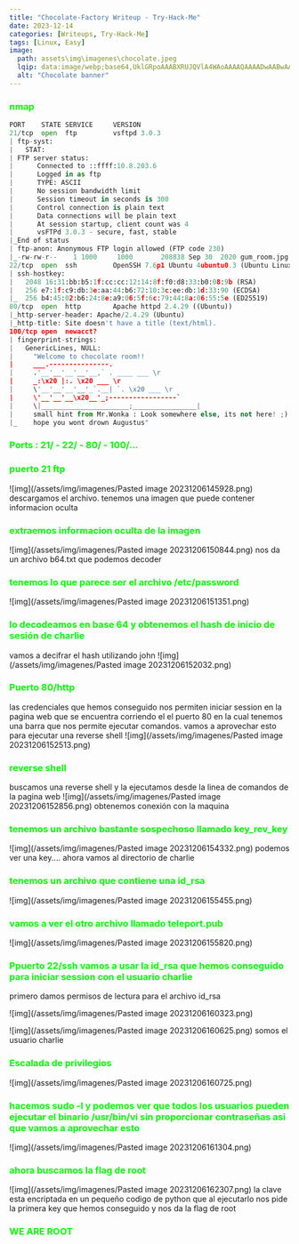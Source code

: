```yaml
---
title: "Chocolate-Factory Writeup - Try-Hack-Me"
date: 2023-12-14
categories: [Writeups, Try-Hack-Me]
tags: [Linux, Easy]
image: 
  path: assets\img\imagenes\chocolate.jpeg
  lqip: data:image/webp;base64,UklGRpoAAABXRUJQVlA4WAoAAAAQAAAADwAABwAAQUxQSDIAAAARL0AmbZurmr57yyIiqE8oiG0bejIYEQTgqiDA9vqnsUSI6H+oAERp2HZ65qP/VIAWAFZQOCBCAAAA8AEAnQEqEAAIAAVAfCWkAALp8sF8rgRgAP7o9FDvMCkMde9PK7euH5M1m6VWoDXf2FkP3BqV0ZYbO6NA/VFIAAAA
  alt: "Chocolate banner"
---
```

<style>
  h3 {
    color: #00FF00; /* Puedes cambiar "blue" por cualquier color que desees */
  }
</style>
### nmap
```python
PORT    STATE SERVICE     VERSION
21/tcp  open  ftp         vsftpd 3.0.3
| ftp-syst: 
|   STAT: 
| FTP server status:
|      Connected to ::ffff:10.8.203.6
|      Logged in as ftp
|      TYPE: ASCII
|      No session bandwidth limit
|      Session timeout in seconds is 300
|      Control connection is plain text
|      Data connections will be plain text
|      At session startup, client count was 4
|      vsFTPd 3.0.3 - secure, fast, stable
|_End of status
| ftp-anon: Anonymous FTP login allowed (FTP code 230)
|_-rw-rw-r--    1 1000     1000       208838 Sep 30  2020 gum_room.jpg
22/tcp  open  ssh         OpenSSH 7.6p1 Ubuntu 4ubuntu0.3 (Ubuntu Linux; protocol 2.0)
| ssh-hostkey: 
|   2048 16:31:bb:b5:1f:cc:cc:12:14:8f:f0:d8:33:b0:08:9b (RSA)
|   256 e7:1f:c9:db:3e:aa:44:b6:72:10:3c:ee:db:1d:33:90 (ECDSA)
|_  256 b4:45:02:b6:24:8e:a9:06:5f:6c:79:44:8a:06:55:5e (ED25519)
80/tcp  open  http        Apache httpd 2.4.29 ((Ubuntu))
|_http-server-header: Apache/2.4.29 (Ubuntu)
|_http-title: Site doesn't have a title (text/html).
100/tcp open  newacct?
| fingerprint-strings: 
|   GenericLines, NULL: 
|     "Welcome to chocolate room!! 
|     ___.---------------.
|     .'__'__'__'__'__,` . ____ ___ \r
|     _:\x20 |:. \x20 ___ \r
|     \'__'__'__'__'_`.__| `. \x20 ___ \r
|     \'__'__'__\x20__'_;-----------------`
|     \|______________________;________________|
|     small hint from Mr.Wonka : Look somewhere else, its not here! ;) 
|_    hope you wont drown Augustus"
```

### Ports : 21/ - 22/  - 80/ - 100/...

### puerto 21 ftp
![img](/assets/img/imagenes/Pasted image 20231206145928.png)
descargamos el archivo. tenemos una imagen que puede contener informacion oculta

### extraemos informacion oculta de la imagen

![img](/assets/img/imagenes/Pasted image 20231206150844.png)
nos da un archivo b64.txt que podemos decoder

### tenemos lo que parece ser el archivo /etc/password

![img](/assets/img/imagenes/Pasted image 20231206151351.png)

### lo decodeamos en base 64 y obtenemos el hash de inicio de sesión de charlie
vamos a decifrar el hash utilizando john
![img](/assets/img/imagenes/Pasted image 20231206152032.png)

### Puerto 80/http
las credenciales que hemos conseguido nos permiten iniciar session en la pagina web que se encuentra corriendo el el puerto 80 en la cual tenemos una barra que nos permite ejecutar comandos. vamos a aprovechar esto para ejecutar una reverse shell
![img](/assets/img/imagenes/Pasted image 20231206152513.png)

### reverse shell
buscamos una reverse shell y la ejecutamos desde la linea de comandos de la pagina web
![img](/assets/img/imagenes/Pasted image 20231206152856.png)
obtenemos conexión con la maquina

### tenemos un archivo bastante sospechoso llamado key_rev_key

![img](/assets/img/imagenes/Pasted image 20231206154332.png)
podemos ver una key.... ahora vamos al directorio de charlie 

### tenemos un archivo que contiene una id_rsa

![img](/assets/img/imagenes/Pasted image 20231206155455.png)

### vamos a ver el otro archivo llamado teleport.pub

![img](/assets/img/imagenes/Pasted image 20231206155820.png)

### Ppuerto 22/ssh vamos a usar la id_rsa que hemos conseguido para iniciar session con el usuario charlie
primero damos permisos de lectura para el archivo id_rsa

![img](/assets/img/imagenes/Pasted image 20231206160323.png)

![img](/assets/img/imagenes/Pasted image 20231206160625.png)
somos el usuario charlie

### Escalada de privilegios

![img](/assets/img/imagenes/Pasted image 20231206160725.png)

### hacemos sudo -l y podemos ver que todos los usuarios pueden ejecutar el binario /usr/bin/vi sin proporcionar contraseñas asi que vamos a aprovechar esto

![img](/assets/img/imagenes/Pasted image 20231206161304.png)

### ahora buscamos la flag de root

![img](/assets/img/imagenes/Pasted image 20231206162307.png)
la clave esta encriptada en un pequeño codigo de python que al ejecutarlo nos pide la primera key que hemos conseguido y nos da la flag de root
### WE ARE ROOT
